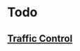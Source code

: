 # Todo
## [Traffic Control](http://wiki.linuxwall.info/doku.php/en:ressources:dossiers:networking:traffic_control)
